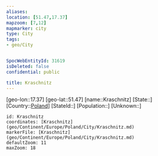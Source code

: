 ```yaml
---
aliases: 
location: [51.47,17.37]
mapzoom: [7,12] 
mapmarker: city 
type: City
tags:
- geo/City


SpocWebEntityId: 31619
isDeleted: false
confidential: public

title: Kraschnitz
---
```

[geo-lon::17.37]
[geo-lat::51.47]
[name::Kraschnitz]
[State::]
[Country::[Poland](geo/Continent/Europe/Poland.md)]
[StateId::]
[Population::]
[Unknown::]


```leaflet
id: Kraschnitz
coordinates: [Kraschnitz](geo/Continent/Europe/Poland/City/Kraschnitz.md)
markerFile: [Kraschnitz](geo/Continent/Europe/Poland/City/Kraschnitz.md)
defaultZoom: 11 
maxZoom: 18
```


